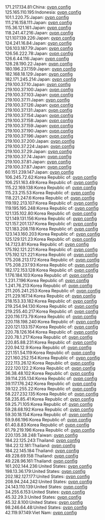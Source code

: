 171.217.134.81:China: [ovpn config](vpn/171_217_134_81.ovpn)  
125.165.110.195:Indonesia: [ovpn config](vpn/125_165_110_195.ovpn)  
101.1.220.75:Japan: [ovpn config](vpn/101_1_220_75.ovpn)  
111.216.158.111:Japan: [ovpn config](vpn/111_216_158_111.ovpn)  
115.36.121.161:Japan: [ovpn config](vpn/115_36_121_161.ovpn)  
118.241.47.216:Japan: [ovpn config](vpn/118_241_47_216.ovpn)  
121.107.139.226:Japan: [ovpn config](vpn/121_107_139_226.ovpn)  
124.241.16.84:Japan: [ovpn config](vpn/124_241_16_84.ovpn)  
126.103.187.79:Japan: [ovpn config](vpn/126_103_187_79.ovpn)  
126.56.222.78:Japan: [ovpn config](vpn/126_56_222_78.ovpn)  
126.6.44.116:Japan: [ovpn config](vpn/126_6_44_116.ovpn)  
128.28.190.22:Japan: [ovpn config](vpn/128_28_190_22.ovpn)  
180.196.237.159:Japan: [ovpn config](vpn/180_196_237_159.ovpn)  
182.168.18.129:Japan: [ovpn config](vpn/182_168_18_129.ovpn)  
182.171.245.214:Japan: [ovpn config](vpn/182_171_245_214.ovpn)  
219.100.37.10:Japan: [ovpn config](vpn/219_100_37_10.ovpn)  
219.100.37.100:Japan: [ovpn config](vpn/219_100_37_100.ovpn)  
219.100.37.103:Japan: [ovpn config](vpn/219_100_37_103.ovpn)  
219.100.37.11:Japan: [ovpn config](vpn/219_100_37_11.ovpn)  
219.100.37.126:Japan: [ovpn config](vpn/219_100_37_126.ovpn)  
219.100.37.131:Japan: [ovpn config](vpn/219_100_37_131.ovpn)  
219.100.37.154:Japan: [ovpn config](vpn/219_100_37_154.ovpn)  
219.100.37.158:Japan: [ovpn config](vpn/219_100_37_158.ovpn)  
219.100.37.159:Japan: [ovpn config](vpn/219_100_37_159.ovpn)  
219.100.37.190:Japan: [ovpn config](vpn/219_100_37_190.ovpn)  
219.100.37.196:Japan: [ovpn config](vpn/219_100_37_196.ovpn)  
219.100.37.200:Japan: [ovpn config](vpn/219_100_37_200.ovpn)  
219.100.37.224:Japan: [ovpn config](vpn/219_100_37_224.ovpn)  
219.100.37.29:Japan: [ovpn config](vpn/219_100_37_29.ovpn)  
219.100.37.74:Japan: [ovpn config](vpn/219_100_37_74.ovpn)  
219.100.37.81:Japan: [ovpn config](vpn/219_100_37_81.ovpn)  
219.100.37.87:Japan: [ovpn config](vpn/219_100_37_87.ovpn)  
60.151.239.147:Japan: [ovpn config](vpn/60_151_239_147.ovpn)  
106.245.72.62:Korea Republic of: [ovpn config](vpn/106_245_72_62.ovpn)  
106.251.163.49:Korea Republic of: [ovpn config](vpn/106_251_163_49.ovpn)  
115.22.169.138:Korea Republic of: [ovpn config](vpn/115_22_169_138.ovpn)  
115.23.215.53:Korea Republic of: [ovpn config](vpn/115_23_215_53.ovpn)  
118.221.247.6:Korea Republic of: [ovpn config](vpn/118_221_247_6.ovpn)  
119.192.213.107:Korea Republic of: [ovpn config](vpn/119_192_213_107.ovpn)  
119.195.195.248:Korea Republic of: [ovpn config](vpn/119_195_195_248.ovpn)  
121.135.102.80:Korea Republic of: [ovpn config](vpn/121_135_102_80.ovpn)  
121.149.131.156:Korea Republic of: [ovpn config](vpn/121_149_131_156.ovpn)  
121.157.201.137:Korea Republic of: [ovpn config](vpn/121_157_201_137.ovpn)  
121.183.208.118:Korea Republic of: [ovpn config](vpn/121_183_208_118.ovpn)  
123.143.160.203:Korea Republic of: [ovpn config](vpn/123_143_160_203.ovpn)  
125.129.121.23:Korea Republic of: [ovpn config](vpn/125_129_121_23.ovpn)  
14.7.123.81:Korea Republic of: [ovpn config](vpn/14_7_123_81.ovpn)  
175.192.121.221:Korea Republic of: [ovpn config](vpn/175_192_121_221.ovpn)  
175.192.121.221:Korea Republic of: [ovpn config](vpn/175_192_121_221.ovpn)  
175.208.213.172:Korea Republic of: [ovpn config](vpn/175_208_213_172.ovpn)  
175.208.237.93:Korea Republic of: [ovpn config](vpn/175_208_237_93.ovpn)  
182.172.153.128:Korea Republic of: [ovpn config](vpn/182_172_153_128.ovpn)  
1.176.184.103:Korea Republic of: [ovpn config](vpn/1_176_184_103.ovpn)  
1.231.7.196:Korea Republic of: [ovpn config](vpn/1_231_7_196.ovpn)  
1.241.76.213:Korea Republic of: [ovpn config](vpn/1_241_76_213.ovpn)  
211.205.241.253:Korea Republic of: [ovpn config](vpn/211_205_241_253.ovpn)  
211.229.167.14:Korea Republic of: [ovpn config](vpn/211_229_167_14.ovpn)  
218.153.33.182:Korea Republic of: [ovpn config](vpn/218_153_33_182.ovpn)  
219.254.94.130:Korea Republic of: [ovpn config](vpn/219_254_94_130.ovpn)  
219.255.40.217:Korea Republic of: [ovpn config](vpn/219_255_40_217.ovpn)  
220.116.173.79:Korea Republic of: [ovpn config](vpn/220_116_173_79.ovpn)  
220.118.198.240:Korea Republic of: [ovpn config](vpn/220_118_198_240.ovpn)  
220.121.133.157:Korea Republic of: [ovpn config](vpn/220_121_133_157.ovpn)  
220.78.126.164:Korea Republic of: [ovpn config](vpn/220_78_126_164.ovpn)  
220.78.1.217:Korea Republic of: [ovpn config](vpn/220_78_1_217.ovpn)  
220.85.88.231:Korea Republic of: [ovpn config](vpn/220_85_88_231.ovpn)  
220.94.12.9:Korea Republic of: [ovpn config](vpn/220_94_12_9.ovpn)  
221.151.54.119:Korea Republic of: [ovpn config](vpn/221_151_54_119.ovpn)  
221.160.252.154:Korea Republic of: [ovpn config](vpn/221_160_252_154.ovpn)  
222.113.26.12:Korea Republic of: [ovpn config](vpn/222_113_26_12.ovpn)  
222.120.122.2:Korea Republic of: [ovpn config](vpn/222_120_122_2.ovpn)  
36.38.48.102:Korea Republic of: [ovpn config](vpn/36_38_48_102.ovpn)  
39.114.235.134:Korea Republic of: [ovpn config](vpn/39_114_235_134.ovpn)  
39.117.176.242:Korea Republic of: [ovpn config](vpn/39_117_176_242.ovpn)  
39.122.255.22:Korea Republic of: [ovpn config](vpn/39_122_255_22.ovpn)  
58.227.232.135:Korea Republic of: [ovpn config](vpn/58_227_232_135.ovpn)  
58.235.85.41:Korea Republic of: [ovpn config](vpn/58_235_85_41.ovpn)  
59.25.71.105:Korea Republic of: [ovpn config](vpn/59_25_71_105.ovpn)  
59.28.68.192:Korea Republic of: [ovpn config](vpn/59_28_68_192.ovpn)  
59.30.18.154:Korea Republic of: [ovpn config](vpn/59_30_18_154.ovpn)  
59.9.66.196:Korea Republic of: [ovpn config](vpn/59_9_66_196.ovpn)  
61.40.8.83:Korea Republic of: [ovpn config](vpn/61_40_8_83.ovpn)  
61.79.219.196:Korea Republic of: [ovpn config](vpn/61_79_219_196.ovpn)  
220.135.38.248:Taiwan: [ovpn config](vpn/220_135_38_248.ovpn)  
184.22.125.243:Thailand: [ovpn config](vpn/184_22_125_243.ovpn)  
184.22.12.181:Thailand: [ovpn config](vpn/184_22_12_181.ovpn)  
184.22.145.184:Thailand: [ovpn config](vpn/184_22_145_184.ovpn)  
49.228.69.158:Thailand: [ovpn config](vpn/49_228_69_158.ovpn)  
49.228.96.161:Thailand: [ovpn config](vpn/49_228_96_161.ovpn)  
161.202.144.236:United States: [ovpn config](vpn/161_202_144_236.ovpn)  
198.13.36.179:United States: [ovpn config](vpn/198_13_36_179.ovpn)  
202.182.127.177:United States: [ovpn config](vpn/202_182_127_177.ovpn)  
208.94.244.242:United States: [ovpn config](vpn/208_94_244_242.ovpn)  
24.143.110.139:United States: [ovpn config](vpn/24_143_110_139.ovpn)  
34.255.6.153:United States: [ovpn config](vpn/34_255_6_153.ovpn)  
45.32.29.3:United States: [ovpn config](vpn/45_32_29_3.ovpn)  
45.32.8.100:United States: [ovpn config](vpn/45_32_8_100.ovpn)  
98.246.64.48:United States: [ovpn config](vpn/98_246_64_48.ovpn)  
42.119.97.149:Viet Nam: [ovpn config](vpn/42_119_97_149.ovpn)  
